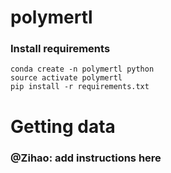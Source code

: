 # polymertl


### Install requirements

```setup
conda create -n polymertl python
source activate polymertl
pip install -r requirements.txt
``` 

# Getting data
### @Zihao: add instructions here 